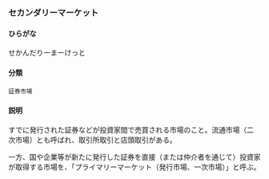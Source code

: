 <div style="display:none;">

## [あ行](securities-terms?id=あ行)
## [か行](securities-terms?id=か行)
## [さ行](securities-terms?id=さ行)

</div>

### セカンダリーマーケット

#### ひらがな

せかんだりーまーけっと

#### 分類

`証券市場`

#### 説明

すでに発行された証券などが投資家間で売買される市場のこと。流通市場（二次市場）とも呼ばれ、取引所取引と店頭取引がある。
 
一方、国や企業等が新たに発行した証券を直接（または仲介者を通じて）投資家が取得する市場を、「プライマリーマーケット（発行市場、一次市場）」と呼ぶ。

<div style="display:none;">

## [た行](securities-terms?id=た行)
## [な行](securities-terms?id=な行)
## [は行](securities-terms?id=は行)
## [ま行](securities-terms?id=ま行)
## [や行](securities-terms?id=や行)
## [ら行](securities-terms?id=ら行)
## [わ行](securities-terms?id=わ行)
## [英数字・記号](securities-terms?id=英数字・記号)

</div>

